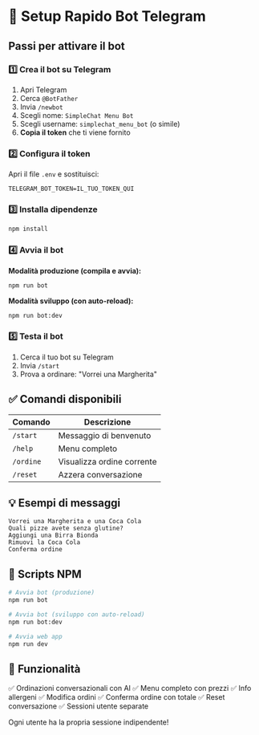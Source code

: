 # 🚀 Setup Rapido Bot Telegram

## Passi per attivare il bot

### 1️⃣ Crea il bot su Telegram

1. Apri Telegram
2. Cerca `@BotFather`
3. Invia `/newbot`
4. Scegli nome: `SimpleChat Menu Bot`
5. Scegli username: `simplechat_menu_bot` (o simile)
6. **Copia il token** che ti viene fornito

### 2️⃣ Configura il token

Apri il file `.env` e sostituisci:

```env
TELEGRAM_BOT_TOKEN=IL_TUO_TOKEN_QUI
```

### 3️⃣ Installa dipendenze

```bash
npm install
```

### 4️⃣ Avvia il bot

**Modalità produzione (compila e avvia):**
```bash
npm run bot
```

**Modalità sviluppo (con auto-reload):**
```bash
npm run bot:dev
```

### 5️⃣ Testa il bot

1. Cerca il tuo bot su Telegram
2. Invia `/start`
3. Prova a ordinare: "Vorrei una Margherita"

## ✅ Comandi disponibili

| Comando | Descrizione |
|---------|-------------|
| `/start` | Messaggio di benvenuto |
| `/help` | Menu completo |
| `/ordine` | Visualizza ordine corrente |
| `/reset` | Azzera conversazione |

## 💡 Esempi di messaggi

```
Vorrei una Margherita e una Coca Cola
Quali pizze avete senza glutine?
Aggiungi una Birra Bionda
Rimuovi la Coca Cola
Conferma ordine
```

## 🔧 Scripts NPM

```bash
# Avvia bot (produzione)
npm run bot

# Avvia bot (sviluppo con auto-reload)
npm run bot:dev

# Avvia web app
npm run dev
```

## 📱 Funzionalità

✅ Ordinazioni conversazionali con AI
✅ Menu completo con prezzi
✅ Info allergeni
✅ Modifica ordini
✅ Conferma ordine con totale
✅ Reset conversazione
✅ Sessioni utente separate

Ogni utente ha la propria sessione indipendente!
